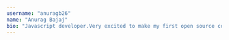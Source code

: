 ```yaml
---
username: "anuragb26"
name: "Anurag Bajaj"
bio: "Javascript developer.Very excited to make my first open source contribution"
---
```

